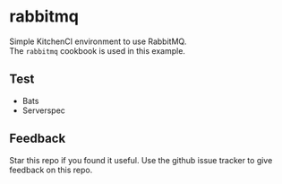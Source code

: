 # rabbitmq

Simple KitchenCI environment to use RabbitMQ.  
The `rabbitmq` cookbook is used in this example.

## Test

* Bats
* Serverspec

## Feedback
Star this repo if you found it useful. Use the github issue tracker to give feedback on this repo.
